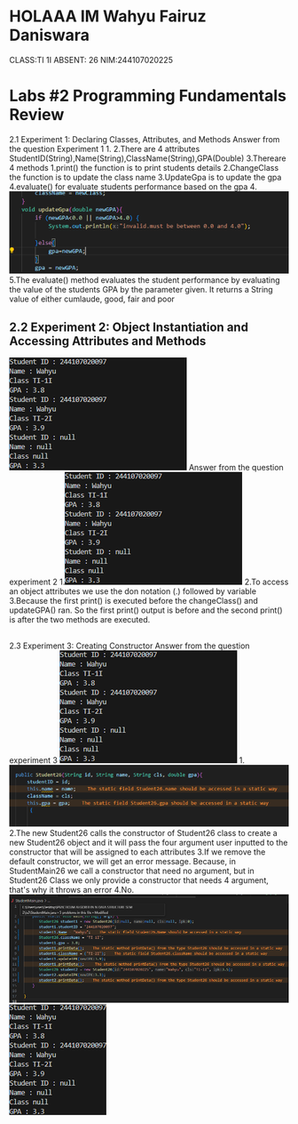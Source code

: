 # HOLAAA IM Wahyu Fairuz Daniswara
CLASS:TI 1I
ABSENT: 26
NIM:244107020225
# Labs #2 Programming Fundamentals Review
2.1 Experiment 1: Declaring Classes, Attributes, and Methods
Answer from the question Experiment 1
1.
2.There are 4 attributes StudentID(String),Name(String),ClassName(String),GPA(Double)
3.Thereare 4 methods 
  1.print() the function is to print students details
  2.ChangeClass the function is to update the class name
  3.UpdateGpa is to update the gpa
  4.evaluate() for evaluate students performance based on the gpa
4.  ![Screenshot](img/image.png)
5.The evaluate() method evaluates the student performance by evaluating the value of the students GPA by the parameter given. It returns a String value of either cumlaude, good, fair and poor


## 2.2 Experiment 2: Object Instantiation and Accessing Attributes and Methods 
 ![Screenshot](img/image2.png)
Answer from the question experiment 2
1.![Screenshot](img/image2.png)
2.To access an object attributes we use the don notation (.) followed by variable
3.Because the first print() is executed before the changeClass() and updateGPA() ran. So the first print() output is before and the second print() is after the two methods are executed.
## 
2.3 Experiment 3: Creating Constructor 
Answer from the question experiment 3
![Screenshot](img/image2.png)
1.![Screenshot](img/image3.png)
2.The new Student26 calls the constructor of Student26 class to create a new Student26 object and it will pass the four argument user inputted to the constructor that will be assigned to each attributes
3.If we remove the default constructor, we will get an error message. Because, in StudentMain26 we call a constructor that need no argument, but in Student26 Class we only provide a constructor that needs 4 argument, that's why it throws an error
4.No.
![Screenshot](img/image4.png)
![Screenshot](img/image5.png)


